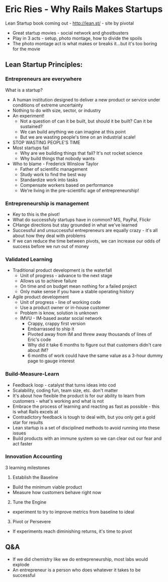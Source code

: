 # Eric Ries - Why Rails Makes Startups

Lean Startup book coming out - http://lean.st/ - site by pivotal

- Great startup movies - social network and ghostbusters
- Play in 3 acts - setup, photo montage, how to divide the spoils
- The photo montage act is what makes or breaks it...but it's too boring for the movie

## Lean Startup Principles:

### Entrepreneurs are everywhere
What is a startup?
- A human institution designed to deliver a new product or service under conditions of extreme uncertainty 
- Nothing to do with size, sector, or industry
- An experiment!
  - Not a question of can it be built, but should it be built?  Can it be sustained?
  - We can build anything we can imagine at this point
  - But we are wasting people's time on an industrial scale!
- STOP WASTING PEOPLE'S TIME
- Most startups fail
  - Why are we building things that fail?  It's not rocket science
  - Why build things that nobody wants
- Who to blame - Frederick Winslow Taylor
  - Father of scientific management
  - Study work to find the best way
  - Standardize work into tasks
  - Compensate workers based on performance
  - We're living in the pre-scientific age of entrepreneurship!
  
### Entrepreneurship is management
- Key to this is the pivot!
- What do successfuly startups have in common?  MS, PayPal, Flickr
- CHange directions but stay grounded in what we've learned
- Successful and unsuccessful entrepreneurs are equally crazy - it's all about how they deal with problems
- If we can reduce the time between pivots, we can increase our odds of success before we run out of money

### Validated Learning
- Traditional product development is the waterfall
  - Unit of progress - advance to the next stage
  - Allows us to achieve failure
  - On time and on budget mean nothing for a failed project
  - Only make sense if you have a stable operating history
- Agile product development
  - Unit of progress - line of working code
  - Use a product owner or in-house customer
  - Problem is know, solution is unknown
  - IMVU - IM-based avatar social network
    - Crappy, crappy first version
    - Embarrassed to ship it
    - Pivoted away from IM and threw away thousands of lines of Eric's code
    - Why did it take 6 months to figure out that customers didn't care about IM?
    - 6 months of work could have the same value as a 3-hour dummy page to gauge interest

### Build-Measure-Learn
- Feedback loop - catalyst that turns ideas into cod
- Scalability, coding fun, team size, etc. don't matter
- It's about how flexible the product is for our ability to learn from customers - what's working and what is not
- Embrace the process of learning and reacting as fast as possible - this is what Rails excels at
- Contradictory feedback is tough to deal with, but you only get a gold star for results
- Lean startup is a set of disciplined methods to avoid running into these issues
- Build products with an immune system so we can clear out our fear and act faster

### Innovation Accounting
3 learning milestones
1.  Establish the Baseline
  - Build the minimum viable product
  - Measure how customers behave right now
2.  Tune the Engine
  - experiment to try to improve metrics from baseline to ideal
3.  Pivot or Persevere

- If experiments reach diminishing returns, it's time to pivot
  
## Q&A
- If we did chemistry like we do entrepreneurship, most labs would explode
- An entrepreneur is a person who does whatever it takes to be successful